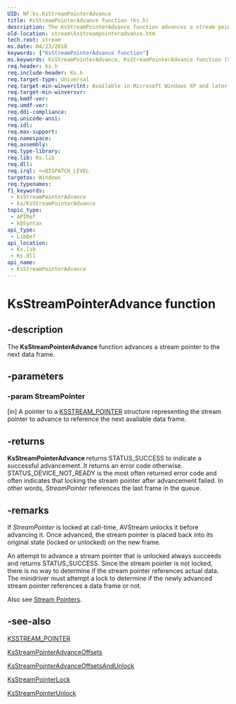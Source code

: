 ```yaml
---
UID: NF:ks.KsStreamPointerAdvance
title: KsStreamPointerAdvance function (ks.h)
description: The KsStreamPointerAdvance function advances a stream pointer to the next data frame.
old-location: stream\ksstreampointeradvance.htm
tech.root: stream
ms.date: 04/23/2018
keywords: ["KsStreamPointerAdvance function"]
ms.keywords: KsStreamPointerAdvance, KsStreamPointerAdvance function [Streaming Media Devices], avfunc_1c66466d-2144-4d67-ac1f-31156bc3b07d.xml, ks/KsStreamPointerAdvance, stream.ksstreampointeradvance
req.header: ks.h
req.include-header: Ks.h
req.target-type: Universal
req.target-min-winverclnt: Available in Microsoft Windows XP and later operating systems and DirectX 8.0 and later DirectX versions.
req.target-min-winversvr: 
req.kmdf-ver: 
req.umdf-ver: 
req.ddi-compliance: 
req.unicode-ansi: 
req.idl: 
req.max-support: 
req.namespace: 
req.assembly: 
req.type-library: 
req.lib: Ks.lib
req.dll: 
req.irql: <=DISPATCH_LEVEL
targetos: Windows
req.typenames: 
f1_keywords:
 - KsStreamPointerAdvance
 - ks/KsStreamPointerAdvance
topic_type:
 - APIRef
 - kbSyntax
api_type:
 - LibDef
api_location:
 - Ks.lib
 - Ks.dll
api_name:
 - KsStreamPointerAdvance
---
```


# KsStreamPointerAdvance function


## -description

The<b> KsStreamPointerAdvance </b>function advances a stream pointer to the next data frame.

## -parameters

### -param StreamPointer 

[in]
A pointer to a <a href="/windows-hardware/drivers/ddi/ks/ns-ks-_ksstream_pointer">KSSTREAM_POINTER</a> structure representing the stream pointer to advance to reference the next available data frame.

## -returns

<b>KsStreamPointerAdvance </b>returns STATUS_SUCCESS to indicate a successful advancement. It returns an error code otherwise. STATUS_DEVICE_NOT_READY is the most often returned error code and often indicates that locking the stream pointer after advancement failed. In other words, <i>StreamPointer</i> references the last frame in the queue.

## -remarks

If <i>StreamPointer</i> is locked at call-time, AVStream unlocks it before advancing it. Once advanced, the stream pointer is placed back into its original state (locked or unlocked) on the new frame.

An attempt to advance a stream pointer that is unlocked always succeeds and returns STATUS_SUCCESS. Since the stream pointer is not locked, there is no way to determine if the stream pointer references actual data. The minidriver must attempt a lock to determine if the newly advanced stream pointer references a data frame or not.

Also see <a href="/windows-hardware/drivers/stream/stream-pointers">Stream Pointers</a>.

## -see-also

<a href="/windows-hardware/drivers/ddi/ks/ns-ks-_ksstream_pointer">KSSTREAM_POINTER</a>



<a href="/windows-hardware/drivers/ddi/ks/nf-ks-ksstreampointeradvanceoffsets">KsStreamPointerAdvanceOffsets</a>



<a href="/windows-hardware/drivers/ddi/ks/nf-ks-ksstreampointeradvanceoffsetsandunlock">KsStreamPointerAdvanceOffsetsAndUnlock</a>



<a href="/windows-hardware/drivers/devtest/ks-ksstreampointerlock">KsStreamPointerLock</a>



<a href="/windows-hardware/drivers/ddi/ks/nf-ks-ksstreampointerunlock">KsStreamPointerUnlock</a>
